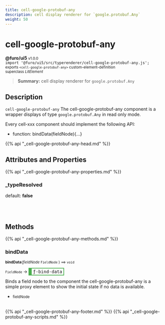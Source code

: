 ```yaml
---
title: cell-google-protobuf-any
description: cell display renderer for `google.protobuf.Any`
weight: 50
---
```


# cell-google-protobuf-any
**@furo/ui5** <small>v1.0.0</small>
<br>`import '@furo/ui5/src/typerenderer/cell-google-protobuf-any.js';`<small>
<br>exports `<cell-google-protobuf-any>` custom-element-definition
<br>superclass *LitElement*</small>

> **Summary:** cell display renderer for `google.protobuf.Any`

## Description

`cell-google-protobuf-any`
The cell-google-protobuf-any component is a wrapper displays of type `google.protobuf.Any` in read only mode.

Every cell-xxx component should implement the following API:
- function: bindData(fieldNode){...}

{{% api "_cell-google-protobuf-any-head.md" %}}

## Attributes and Properties
{{% api "_cell-google-protobuf-any-properties.md" %}}







### **_typeResolved**
default: **false**</small>


<br><br>

## Methods
{{% api "_cell-google-protobuf-any-methods.md" %}}


### **bindData**
<small>**bindData**(*fieldNode* `FieldNode` ) ⟹ `void`</small>

<small>`FieldNode` </small> →
<span  style="border-width:2px 2px 2px 10px; border-style: solid;border-color:  rgb(76, 175, 80);font-family:monospace; padding:2px 4px;">ƒ-bind-data</span>

Binds a field node to the component
the cell-google-protobuf-any is a simple proxy element to show
the initial state if no data is available.

- <small>fieldNode </small>
<br><br>








{{% api "_cell-google-protobuf-any-footer.md" %}}
{{% api "_cell-google-protobuf-any-scripts.md" %}}
